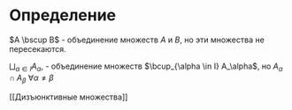 # Определение
$A \bscup B$ - объединение множеств $A$ и $B$, но эти множества не пересекаются.

$\bigsqcup_{\alpha \in I} A_\alpha$,  - объединение множеств $\bcup_{\alpha \in I} A_\alpha$, но $A_\alpha \cap A_\beta \ \forall \alpha \not = \beta$

[[Дизъюнктивные множества]]